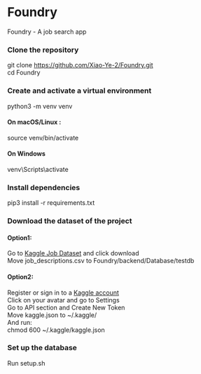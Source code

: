 # Foundry
Foundry - A job search app

### Clone the repository
git clone https://github.com/Xiao-Ye-2/Foundry.git  
cd Foundry

### Create and activate a virtual environment
python3 -m venv venv  
#### On macOS/Linux :
source venv/bin/activate  
#### On Windows  
venv\Scripts\activate   

### Install dependencies
pip3 install -r requirements.txt  

### Download the dataset of the project
#### Option1:
Go to [Kaggle Job Dataset](https://www.kaggle.com/datasets/ravindrasinghrana/job-description-dataset/data) and click download  
Move job_descriptions.csv to Foundry/backend/Database/testdb
#### Option2:
Register or sign in to a [Kaggle account](https://www.kaggle.com/account/login)  
Click on your avatar and go to Settings  
Go to API section and Create New Token  
Move kaggle.json to ~/.kaggle/  
And run:  
chmod 600 ~/.kaggle/kaggle.json  

### Set up the database
Run setup.sh

